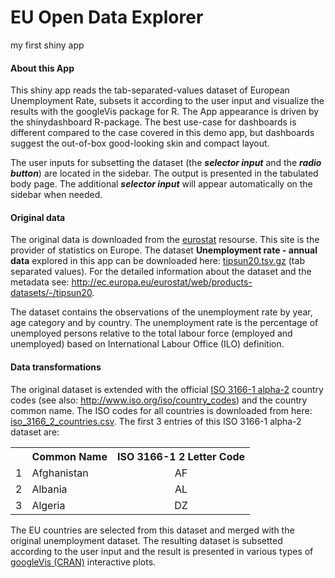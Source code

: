 # EU Open Data Explorer
my  first shiny app

#### About this App ####

This shiny app reads the tab-separated-values dataset of European Unemployment Rate, subsets it according to the user input and visualize the results with the <span class=code>googleVis</span> package for R. 
The App appearance is driven by the <span class=code>shinydashboard</span>  R-package. The best use-case for dashboards is different compared to the case covered in this demo app, but dashboards suggest the out-of-box good-looking skin and compact layout.

The user inputs for subsetting the dataset (the ***selector input*** and the ***radio button***) are located in the sidebar. The output is presented in the tabulated body page. The additional ***selector input***  will appear automatically on the sidebar when needed.

#### Original data ####

The original data is downloaded from the [eurostat](http://ec.europa.eu/eurostat/web/main/home)  resourse.
This site is the provider of statistics on Europe. The dataset **Unemployment rate - annual data** explored in this app can be downloaded here: [tipsun20.tsv.gz](http://ec.europa.eu/eurostat/estat-navtree-portlet-prod/BulkDownloadListing?file=data/tipsun20.tsv.gz) (tab separated values). For the detailed information about the dataset and the metadata see:  <http://ec.europa.eu/eurostat/web/products-datasets/-/tipsun20>.

The dataset contains the observations of the unemployment rate by year, age category and by country. The unemployment rate is the percentage of unemployed persons relative to the total labour force (employed and unemployed) based on International Labour Office (ILO) definition. 

#### Data transformations ####

The original dataset is extended with the official [ISO 3166-1 alpha-2](https://www.iso.org/obp/ui/#search) country codes (see also: <http://www.iso.org/iso/country_codes>) and the country common name. The ISO codes for all countries is downloaded from here: [iso_3166_2_countries.csv](https://commondatastorage.googleapis.com/ckannet-storage/2011-11-25T132653/iso_3166_2_countries.csv). The first 3 entries of this ISO 3166-1 alpha-2 dataset are:

<p><div align='center'>
<!-- html table generated in R 3.2.1 by xtable 1.7-4 package -->
<!-- Thu Feb 25 23:10:57 2016 -->
<table class=print border=0 width=500>
<tr> <th>  </th> <th> Common Name </th> <th> ISO 3166-1 2 Letter Code </th>  </tr>
  <tr> <td> 1 </td> <td> Afghanistan </td> <td align="center"> AF </td> </tr>
  <tr> <td> 2 </td> <td> Albania </td> <td align="center"> AL </td> </tr>
  <tr> <td> 3 </td> <td> Algeria </td> <td align="center"> DZ </td> </tr>
   </table>
</div></p>

The EU countries are selected from this dataset and merged with the original unemployment dataset.
The resulting dataset is subsetted according to the user input and the result is presented in various types of [googleVis (CRAN)](https://cran.r-project.org/web/packages/googleVis/index.html) interactive plots. 
